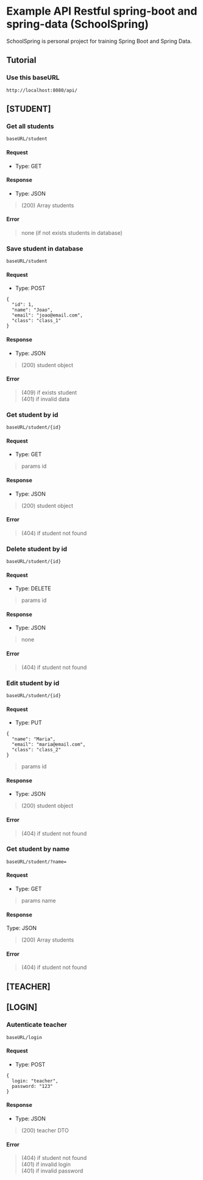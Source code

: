 # Example API Restful spring-boot and spring-data (SchoolSpring)

SchoolSpring is personal project for training Spring Boot and Spring Data.

## Tutorial

### Use this baseURL
```
http://localhost:8080/api/
```

## [STUDENT]

### Get all students 
```baseURL/student```

#### Request 
- Type: GET

#### Response
- Type: JSON
> (200) Array students

#### Error
> none (if not exists students in database) </br>

### Save student in database 
```baseURL/student```

#### Request
- Type: POST
```
{
  "id": 1, 
  "name": "Joao", 
  "email": "joao@email.com", 
  "class": "class_1"
}
```

#### Response
- Type: JSON
> (200) student object

#### Error
> (409) if exists student </br>
> (401) if invalid data

### Get student by id
```baseURL/student/{id}```

#### Request
- Type: GET
> params id

#### Response
- Type: JSON
> (200) student object

#### Error
> (404) if student not found </br>

### Delete student by id
```baseURL/student/{id}```

#### Request
- Type: DELETE
> params id

#### Response
- Type: JSON
> none

#### Error
> (404) if student not found </br>

### Edit student by id
```baseURL/student/{id}```

#### Request
- Type: PUT
```
{
  "name": "Maria", 
  "email": "maria@email.com", 
  "class": "class_2"
}
```
> params id

#### Response
- Type: JSON
> (200) student object

#### Error
> (404) if student not found </br>

### Get student by name
```baseURL/student/?name=```

#### Request
- Type: GET
> params name

#### Response
Type: JSON
> (200) Array students

#### Error
> (404) if student not found </br>



## [TEACHER]


## [LOGIN]

### Autenticate teacher
```baseURL/login```

#### Request
- Type: POST
```
{
  login: "teacher",
  password: "123"
}
```

#### Response
- Type: JSON
> (200) teacher DTO

#### Error
> (404) if student not found </br>
> (401) if invalid login </br>
> (401) if invalid password 

